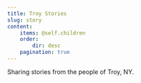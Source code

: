```yaml
---
title: Troy Stories
slug: story
content:
	items: @self.children
	order:
        dir: desc
    pagination: true
---
```


Sharing stories from the people of Troy, NY.